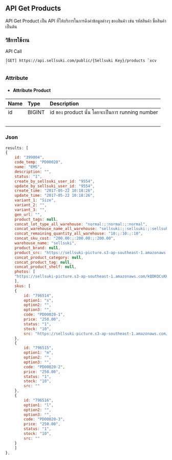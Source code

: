 ## API Get Products

API Get Product เป็น API ที่ให้บริการในการดึงค่าข้อมูลต่างๆ ของสินค้า เช่น รหัสสินค้า ชื่อสินค้า เป็นต้น

### วิธีการใช้งาน

API Call

    [GET] https://api.sellsuki.com/public/{Sellsuki Key}/products `xcv
    `

### Attribute

* #### Attribute Product

| **Name** | **Type** | **Description** |
| :--- | :--- | :--- |
| id | BIGINT | id ของ product นั้น โดยจะเป็นการ  running number |
|  |  |  |
|  |  |  |
|  |  |  |
|  |  |  |
|  |  |  |

### Json

```js
results: [
{
    id: "399804",
    code_temp: "PD00020",
    name: "EMS",
    description: "",
    status: "1",
    create_by_sellsuki_user_id: "9554",
    update_by_sellsuki_user_id: "9554",
    create_time: "2017-05-22 10:18:26",
    update_time: "2017-05-22 10:18:26",
    variant_1: "Size",
    variant_2: "",
    variant_3: "",
    gen_url: "",
    product_tags: null,
    concat_lot_type_all_warehouse: "normal:;:normal:;:normal",
    concat_warehouse_name_all_warehouse: "sellsuki:;:sellsuki:;:sellsuki",
    concat_remaining_quantity_all_warehouse: "10:;:10:;:10",
    concat_sku_cost: "200.00:;:200.00:;:200.00",
    warehouse_name: "sellsuki",
    product_brand: null,
    product_src: "https://sellsuki-picture.s3-ap-southeast-1.amazonaws.com/kQDKQCsKKx420150731T0523S2318740056711316220.png",
    concat_product_category: null,
    concat_product_tag: null,
    concat_product_shelf: null,
    photos: [
    "https://sellsuki-picture.s3-ap-southeast-1.amazonaws.com/kQDKQCsKKx420150731T0523S2318740056711316220.png"
    ],
    skus: [
    {
        id: "796514",
        option1: "s",
        option2: "",
        option3: "",
        code: "PD00020-1",
        price: "250.00",
        status: "1",
        stock: "10",
        src: "https://sellsuki-picture.s3-ap-southeast-1.amazonaws.com/kQDKQCsKKx420150731T0523S2318740056711316220.png"
    },
    {
        id: "796515",
        option1: "m",
        option2: "",
        option3: "",
        code: "PD00020-2",
        price: "250.00",
        status: "1",
        stock: "10",
        src: ""
    },
    {
        id: "796516",
        option1: "l",
        option2: "",
        option3: "",
        code: "PD00020-3",
        price: "250.00",
        status: "1",
        stock: "10",
        src: ""
    }
    ]
},
```



